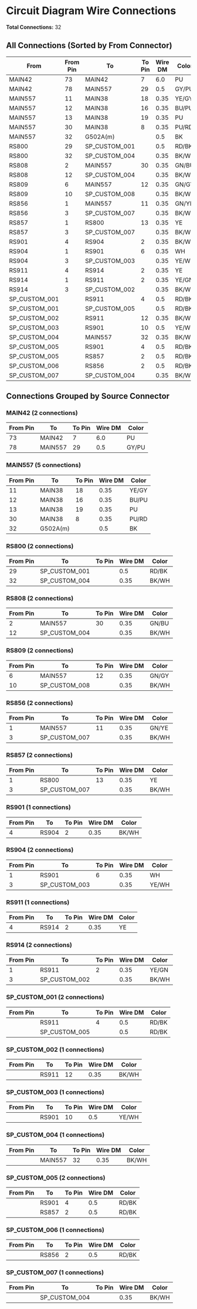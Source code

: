 # Circuit Diagram Wire Connections

**Total Connections:** 32

## All Connections (Sorted by From Connector)

| From | From Pin | To | To Pin | Wire DM | Color |
|------|----------|-----|--------|---------|-------|
| MAIN42 | 73 | MAIN42 | 7 | 6.0 | PU |
| MAIN42 | 78 | MAIN557 | 29 | 0.5 | GY/PU |
| MAIN557 | 11 | MAIN38 | 18 | 0.35 | YE/GY |
| MAIN557 | 12 | MAIN38 | 16 | 0.35 | BU/PU |
| MAIN557 | 13 | MAIN38 | 19 | 0.35 | PU |
| MAIN557 | 30 | MAIN38 | 8 | 0.35 | PU/RD |
| MAIN557 | 32 | G502A(m) |  | 0.5 | BK |
| RS800 | 29 | SP_CUSTOM_001 |  | 0.5 | RD/BK |
| RS800 | 32 | SP_CUSTOM_004 |  | 0.35 | BK/WH |
| RS808 | 2 | MAIN557 | 30 | 0.35 | GN/BU |
| RS808 | 12 | SP_CUSTOM_004 |  | 0.35 | BK/WH |
| RS809 | 6 | MAIN557 | 12 | 0.35 | GN/GY |
| RS809 | 10 | SP_CUSTOM_008 |  | 0.35 | BK/WH |
| RS856 | 1 | MAIN557 | 11 | 0.35 | GN/YE |
| RS856 | 3 | SP_CUSTOM_007 |  | 0.35 | BK/WH |
| RS857 | 1 | RS800 | 13 | 0.35 | YE |
| RS857 | 3 | SP_CUSTOM_007 |  | 0.35 | BK/WH |
| RS901 | 4 | RS904 | 2 | 0.35 | BK/WH |
| RS904 | 1 | RS901 | 6 | 0.35 | WH |
| RS904 | 3 | SP_CUSTOM_003 |  | 0.35 | YE/WH |
| RS911 | 4 | RS914 | 2 | 0.35 | YE |
| RS914 | 1 | RS911 | 2 | 0.35 | YE/GN |
| RS914 | 3 | SP_CUSTOM_002 |  | 0.35 | BK/WH |
| SP_CUSTOM_001 |  | RS911 | 4 | 0.5 | RD/BK |
| SP_CUSTOM_001 |  | SP_CUSTOM_005 |  | 0.5 | RD/BK |
| SP_CUSTOM_002 |  | RS911 | 12 | 0.35 | BK/WH |
| SP_CUSTOM_003 |  | RS901 | 10 | 0.5 | YE/WH |
| SP_CUSTOM_004 |  | MAIN557 | 32 | 0.35 | BK/WH |
| SP_CUSTOM_005 |  | RS901 | 4 | 0.5 | RD/BK |
| SP_CUSTOM_005 |  | RS857 | 2 | 0.5 | RD/BK |
| SP_CUSTOM_006 |  | RS856 | 2 | 0.5 | RD/BK |
| SP_CUSTOM_007 |  | SP_CUSTOM_004 |  | 0.35 | BK/WH |

## Connections Grouped by Source Connector

### MAIN42 (2 connections)

| From Pin | To | To Pin | Wire DM | Color |
|----------|-----|--------|---------|-------|
| 73 | MAIN42 | 7 | 6.0 | PU |
| 78 | MAIN557 | 29 | 0.5 | GY/PU |

### MAIN557 (5 connections)

| From Pin | To | To Pin | Wire DM | Color |
|----------|-----|--------|---------|-------|
| 11 | MAIN38 | 18 | 0.35 | YE/GY |
| 12 | MAIN38 | 16 | 0.35 | BU/PU |
| 13 | MAIN38 | 19 | 0.35 | PU |
| 30 | MAIN38 | 8 | 0.35 | PU/RD |
| 32 | G502A(m) |  | 0.5 | BK |

### RS800 (2 connections)

| From Pin | To | To Pin | Wire DM | Color |
|----------|-----|--------|---------|-------|
| 29 | SP_CUSTOM_001 |  | 0.5 | RD/BK |
| 32 | SP_CUSTOM_004 |  | 0.35 | BK/WH |

### RS808 (2 connections)

| From Pin | To | To Pin | Wire DM | Color |
|----------|-----|--------|---------|-------|
| 2 | MAIN557 | 30 | 0.35 | GN/BU |
| 12 | SP_CUSTOM_004 |  | 0.35 | BK/WH |

### RS809 (2 connections)

| From Pin | To | To Pin | Wire DM | Color |
|----------|-----|--------|---------|-------|
| 6 | MAIN557 | 12 | 0.35 | GN/GY |
| 10 | SP_CUSTOM_008 |  | 0.35 | BK/WH |

### RS856 (2 connections)

| From Pin | To | To Pin | Wire DM | Color |
|----------|-----|--------|---------|-------|
| 1 | MAIN557 | 11 | 0.35 | GN/YE |
| 3 | SP_CUSTOM_007 |  | 0.35 | BK/WH |

### RS857 (2 connections)

| From Pin | To | To Pin | Wire DM | Color |
|----------|-----|--------|---------|-------|
| 1 | RS800 | 13 | 0.35 | YE |
| 3 | SP_CUSTOM_007 |  | 0.35 | BK/WH |

### RS901 (1 connections)

| From Pin | To | To Pin | Wire DM | Color |
|----------|-----|--------|---------|-------|
| 4 | RS904 | 2 | 0.35 | BK/WH |

### RS904 (2 connections)

| From Pin | To | To Pin | Wire DM | Color |
|----------|-----|--------|---------|-------|
| 1 | RS901 | 6 | 0.35 | WH |
| 3 | SP_CUSTOM_003 |  | 0.35 | YE/WH |

### RS911 (1 connections)

| From Pin | To | To Pin | Wire DM | Color |
|----------|-----|--------|---------|-------|
| 4 | RS914 | 2 | 0.35 | YE |

### RS914 (2 connections)

| From Pin | To | To Pin | Wire DM | Color |
|----------|-----|--------|---------|-------|
| 1 | RS911 | 2 | 0.35 | YE/GN |
| 3 | SP_CUSTOM_002 |  | 0.35 | BK/WH |

### SP_CUSTOM_001 (2 connections)

| From Pin | To | To Pin | Wire DM | Color |
|----------|-----|--------|---------|-------|
|  | RS911 | 4 | 0.5 | RD/BK |
|  | SP_CUSTOM_005 |  | 0.5 | RD/BK |

### SP_CUSTOM_002 (1 connections)

| From Pin | To | To Pin | Wire DM | Color |
|----------|-----|--------|---------|-------|
|  | RS911 | 12 | 0.35 | BK/WH |

### SP_CUSTOM_003 (1 connections)

| From Pin | To | To Pin | Wire DM | Color |
|----------|-----|--------|---------|-------|
|  | RS901 | 10 | 0.5 | YE/WH |

### SP_CUSTOM_004 (1 connections)

| From Pin | To | To Pin | Wire DM | Color |
|----------|-----|--------|---------|-------|
|  | MAIN557 | 32 | 0.35 | BK/WH |

### SP_CUSTOM_005 (2 connections)

| From Pin | To | To Pin | Wire DM | Color |
|----------|-----|--------|---------|-------|
|  | RS901 | 4 | 0.5 | RD/BK |
|  | RS857 | 2 | 0.5 | RD/BK |

### SP_CUSTOM_006 (1 connections)

| From Pin | To | To Pin | Wire DM | Color |
|----------|-----|--------|---------|-------|
|  | RS856 | 2 | 0.5 | RD/BK |

### SP_CUSTOM_007 (1 connections)

| From Pin | To | To Pin | Wire DM | Color |
|----------|-----|--------|---------|-------|
|  | SP_CUSTOM_004 |  | 0.35 | BK/WH |
